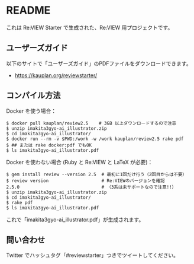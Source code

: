 # README

これは Re:VIEW Starter で生成された、Re:VIEW 用プロジェクトです。


## ユーザーズガイド

以下のサイトで「ユーザーズガイド」のPDFファイルをダウンロードできます。

- https://kauplan.org/reviewstarter/


## コンパイル方法

Docker を使う場合：

```terminal
$ docker pull kauplan/review2.5    # 3GB 以上ダウンロードするので注意
$ unzip imakita3gyo-ai_illustrator.zip
$ cd imakita3gyo-ai_illustrator/
$ docker run --rm -v $PWD:/work -w /work kauplan/review2.5 rake pdf
$ ## または rake docker:pdf でもOK
$ ls imakita3gyo-ai_illustrator.pdf
```

Docker を使わない場合 (Ruby と Re:VIEW と LaTeX が必要)：

```terminal
$ gem install review --version 2.5  # 最初に1回だけ行う（2回目からは不要）
$ review version                    # Re:VIEWのバージョンを確認
2.5.0                               # （3系は未サポートなので注意!!）
$ unzip imakita3gyo-ai_illustrator.zip
$ cd imakita3gyo-ai_illustrator/
$ rake pdf
$ ls imakita3gyo-ai_illustrator.pdf
```

これで「imakita3gyo-ai_illustrator.pdf」が生成されます。


## 問い合わせ

Twitter でハッシュタグ「#reviewstarter」つきでツイートしてください。
